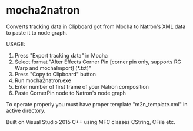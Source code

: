 # mocha2natron
Converts tracking data in Clipboard got from Mocha to Natron's XML data to paste it to node graph.

USAGE: 
1. Press "Export tracking data" in Mocha
2. Select format "After Effects Corner Pin [corner pin only, supports RG Warp and mochaImport] (*.txt)"
3. Press "Copy to Clipboard" button
4. Run mocha2natron.exe
5. Enter number of first frame of your Natron composition
6. Paste CornerPin node to Natron's node graph 

To operate properly you must have proper template "m2n_template.xml" in active directory.

Built on Visual Studio 2015 C++ using MFC classes CString, CFile etc.
